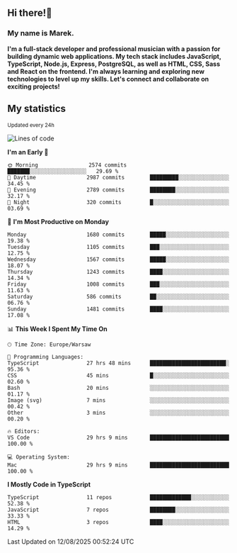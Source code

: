 ## Hi there!👋 ##
### My name is Marek. ###

**I'm a full-stack developer and professional musician with a passion for building dynamic web applications. My tech stack includes JavaScript, TypeScript, Node.js, Express, PostgreSQL, as well as HTML, CSS, Sass and React on the frontend. I'm always learning and exploring new technologies to level up my skills. Let's connect and collaborate on exciting projects!**

## My statistics ##
<sub>Updated every 24h</sub>
<!--START_SECTION:waka-->
![Lines of code](https://img.shields.io/badge/From%20Hello%20World%20I%27ve%20Written-1.1%20million%20lines%20of%20code-blue)

**I'm an Early 🐤** 

```text
🌞 Morning                2574 commits        ███████░░░░░░░░░░░░░░░░░░   29.69 % 
🌆 Daytime                2987 commits        █████████░░░░░░░░░░░░░░░░   34.45 % 
🌃 Evening                2789 commits        ████████░░░░░░░░░░░░░░░░░   32.17 % 
🌙 Night                  320 commits         █░░░░░░░░░░░░░░░░░░░░░░░░   03.69 % 
```
📅 **I'm Most Productive on Monday** 

```text
Monday                   1680 commits        █████░░░░░░░░░░░░░░░░░░░░   19.38 % 
Tuesday                  1105 commits        ███░░░░░░░░░░░░░░░░░░░░░░   12.75 % 
Wednesday                1567 commits        █████░░░░░░░░░░░░░░░░░░░░   18.07 % 
Thursday                 1243 commits        ████░░░░░░░░░░░░░░░░░░░░░   14.34 % 
Friday                   1008 commits        ███░░░░░░░░░░░░░░░░░░░░░░   11.63 % 
Saturday                 586 commits         ██░░░░░░░░░░░░░░░░░░░░░░░   06.76 % 
Sunday                   1481 commits        ████░░░░░░░░░░░░░░░░░░░░░   17.08 % 
```


📊 **This Week I Spent My Time On** 

```text
🕑︎ Time Zone: Europe/Warsaw

💬 Programming Languages: 
TypeScript               27 hrs 48 mins      ████████████████████████░   95.36 % 
CSS                      45 mins             █░░░░░░░░░░░░░░░░░░░░░░░░   02.60 % 
Bash                     20 mins             ░░░░░░░░░░░░░░░░░░░░░░░░░   01.17 % 
Image (svg)              7 mins              ░░░░░░░░░░░░░░░░░░░░░░░░░   00.42 % 
Other                    3 mins              ░░░░░░░░░░░░░░░░░░░░░░░░░   00.20 % 

🔥 Editors: 
VS Code                  29 hrs 9 mins       █████████████████████████   100.00 % 

💻 Operating System: 
Mac                      29 hrs 9 mins       █████████████████████████   100.00 % 
```

**I Mostly Code in TypeScript** 

```text
TypeScript               11 repos            █████████████░░░░░░░░░░░░   52.38 % 
JavaScript               7 repos             ████████░░░░░░░░░░░░░░░░░   33.33 % 
HTML                     3 repos             ████░░░░░░░░░░░░░░░░░░░░░   14.29 % 
```




 Last Updated on 12/08/2025 00:52:24 UTC
<!--END_SECTION:waka-->

<!--
**MarekSax/MarekSax** is a ✨ _special_ ✨ repository because its `README.md` (this file) appears on your GitHub profile.

Here are some ideas to get you started:

- 🔭 I’m currently working on ...
- 🌱 I’m currently learning ...
- 👯 I’m looking to collaborate on ...
- 🤔 I’m looking for help with ...
- 💬 Ask me about ...
- 📫 How to reach me: ...
- 😄 Pronouns: ...
- ⚡ Fun fact: ...
-->
